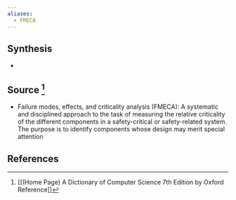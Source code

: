 ```yaml
---
aliases:
  - FMECA
---
```

## Synthesis
- 
## Source [^1]
- Failure modes, effects, and criticality analysis (FMECA): A systematic and disciplined approach to the task of measuring the relative criticality of the different components in a safety-critical or safety-related system. The purpose is to identify components whose design may merit special attention
## References

[^1]: [[(Home Page) A Dictionary of Computer Science 7th Edition by Oxford Reference]]